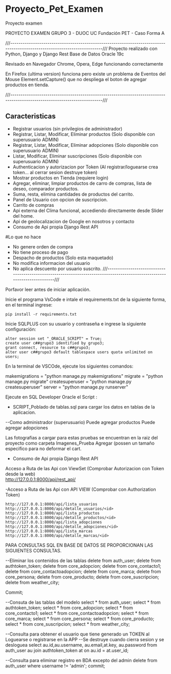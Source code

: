 # Proyecto_Pet_Examen
Proyecto examen


PROYECTO EXAMEN GRUPO 3 - DUOC UC
Fundación PET - Caso Forma A

///--------------------------------------------------------------------------------------------------------------------------///
Proyecto realizado con Python, Django y Django Rest
Base de Datos Oracle 19c

Revisado en Navegador Chrome, Opera, Edge funcionando correctamente



En Firefox (ultima version) funciona pero existe un problema de Eventos del Mouse Element.setCapture() que no despliega el boton de agregar productos en tienda.

///--------------------------------------------------------------------------------------------------------------------------///
## Caracteristicas
- Registrar usuarios (sin privilegios de administrador)
- Registrar, Listar, Modificar, Eliminar productos (Solo disponible con superusuario ADMIN)
- Registrar, Listar, Modificar, Eliminar adopciones (Solo disponible con superusuario ADMIN)
- Listar, Modificar, Eliminar suscripciones (Solo disponible con superusuario ADMIN)
- Authenticacion y autorizacion por Token (Al registrar/loguearse crea token... al cerrar sesion destruye token)
- Mostrar productos en Tienda (requiere login)
- Agregar, eliminar, limpiar productos de carro de compras, lista de deseo, comparador productos.
- Suma, resta, elimina cantidades de productos del carrito.
- Panel de Usuario con opcion de suscripcion.
- Carrito de compras
- Api externa del Clima funcional, accediendo directamente desde Slider del home.
- Api de geolocalizacion de Google en nosotros y contacto
- Consumo de Api propia Django Rest API


#Lo que no hace
- No genere orden de compra
- No tiene proceso de pago
- Despacho de productos (Solo esta maquetado)
- No modifica informacion del usuario
- No aplica descuento por usuario suscrito.
///--------------------------------------------------------------------------------------------------------------------------///


Porfavor leer antes de iniciar aplicación.

Inicie el programa VsCode e intale el requirements.txt de la siguiente forma, en el terminal ingrese:

	pip install -r requirements.txt

Inicie SQLPLUS con su usuario y contraseña e ingrese la siguiente configuración:

	alter session set "_ORACLE_SCRIPT" = True;
	create user c##grupo3 identified by grupo3;
	grant connect, resource to c##grupo3;
	alter user c##grupo3 default tablespace users quota unlimited on users;

En la terminal de VSCOde, ejecute los siguientes comandos:

makemigrations  = "python manage.py makemigrations"
migrate         = "python manage.py migrate"
createsuperuser = "python manage.py createsuperuser"
server          = "python manage.py runserver"



Ejecute en SQL Developer Oracle el Script :
 
- SCRIPT_Poblado de tablas.sql para cargar los datos en tablas de la aplicacion.


--Como administrador (superusuario)
Puede agregar productos
Puede agregar adopciones

Las fotografias a cargar para estas pruebas se encuentran en la raiz del proyecto como carpeta Imagenes_Prueba Agregar
(possen un tamaño especifico para no deformar el cart.



- Consumo de Api propia Django Rest API

Acceso a Ruta de las Api con ViewSet (Comprobar Autorizacion con Token desde la web)      
	http://127.0.0.1:8000/api/rest_api/



-Acceso a Ruta de las Api con API VIEW (Comprobar con Authorization Token)

	http://127.0.0.1:8000/api/lista_usuarios
	http://127.0.0.1:8000/api/detalle_usuarios/<id>
	http://127.0.0.1:8000/api/lista_productos
	http://127.0.0.1:8000/api/detalle_productos/<id>
	http://127.0.0.1:8000/api/lista_adopciones
	http://127.0.0.1:8000/api/detalle_adopciones/<id>
	http://127.0.0.1:8000/api/lista_marcas
	http://127.0.0.1:8000/api/detalle_marcas/<id>



PARA CONSULTAS SQL EN BASE DE DATOS SE PROPORCIONAN LAS SIGUIENTES CONSULTAS.

--Eliminar los contenidos de las tablas
delete from auth_user;
delete from authtoken_token;
delete from core_adopcion;
delete from core_contacto1;
delete from core_contactoadopcion;
delete from core_marca;
delete from core_persona;
delete from core_producto;
delete from core_suscripcion;
delete from weather_city;

Commit;


--Consuta de las tablas del modelo
select * from auth_user;
select * from authtoken_token;
select * from core_adopcion;
select * from core_contacto1;
select * from core_contactoadopcion;
select * from core_marca;
select * from core_persona;
select * from core_producto;
select * from core_suscripcion;
select * from weather_city;


--Consulta para obtener el usuario que tiene generado un TOKEN al Loguearse o registrarse en la APP
--Se destruye cuando cierra sesion y se desloguea
select au.id,au.username, au.email,at.key, au.password from auth_user au join authtoken_token at on au.id = at.user_id;


--Consulta para eliminar registro en BDA excepto del admin
delete from auth_user where username != 'admin';
commit;



